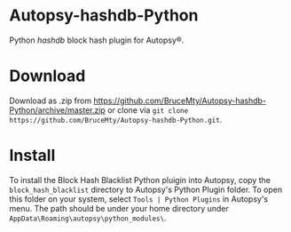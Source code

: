 # Autopsy-hashdb-Python
Python _hashdb_ block hash plugin for Autopsy&reg;.

# Download
Download as .zip from https://github.com/BruceMty/Autopsy-hashdb-Python/archive/master.zip or clone via `git clone https://github.com/BruceMty/Autopsy-hashdb-Python.git`.

# Install
To install the Block Hash Blacklist Python pluigin into Autopsy, copy the `block_hash_blacklist` directory to Autopsy's Python Plugin folder.  To open this folder on your system, select `Tools | Python Plugins` in Autopsy's menu.  The path should be under your home directory under `AppData\Roaming\autopsy\python_modules\`.



